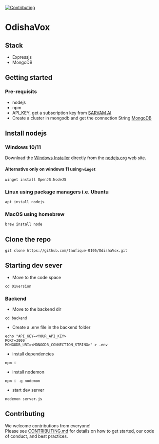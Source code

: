 [![Contributing](https://img.shields.io/badge/Contributions-welcome-brightgreen.svg)][contrib]

# OdishaVox
## Stack
- Expressjs
- MongoDB

## Getting started
### Pre-requisits
- nodejs
- npm
- API_KEY, get a subscription key from [SARVAM AI](https://dashbord.sarvam.ai).
- Create a cluster in mongodb and get the connection String [MongoDB](https://www.mongodb.com/)

## Install nodejs

### Windows 10/11 

Download the [Windows Installer](https://nodejs.org/en/download) directly from the [nodejs.org](https://nodejs.org/en/#home-downloadhead) web site.

#### Alternative only on windows 11 using `winget`

```
winget install OpenJS.NodeJS
```

### Linux using package managers i.e. Ubuntu

```
apt install nodejs
```

### MacOS using homebrew

```
brew install node
```

## Clone the repo

```
git clone https://github.com/taufique-0105/OdishaVox.git
```
### 
## Starting dev sever
- Move to the code space
```
cd 01version
```
### Backend
- Move to the backend dir

```
cd backend
```

- Create a .env file in the backend folder
```
echo "API_KEY=<YOUR_API_KEY>
PORT=3000
MONGODB_URI=<MONGODB_CONNECTION_STRING>" > .env
```

- install dependencies

```
npm i
```

- install nodemon
```
npm i -g nodemon
```

- start dev server
```
nodemon server.js
```


## Contributing

We welcome contributions from everyone!  
Please see [CONTRIBUTING.md][contrib] for details on how to get started, our code of conduct, and best practices.

[contrib]: /docs/CONTRIBUTING.md
